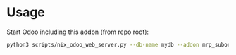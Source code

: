# Usage

Start Odoo including this addon (from repo root):

```bash
python3 scripts/nix_odoo_web_server.py --db-name mydb --addon mrp_subonctracting_landed_costs
```

